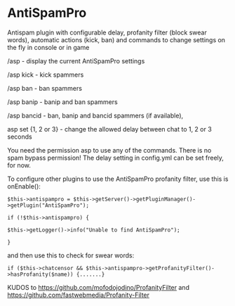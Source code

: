 # AntiSpamPro

Antispam plugin with configurable delay, profanity filter (block swear words), automatic actions (kick, ban) and commands to change settings on the fly in console or in game

/asp - display the current AntiSpamPro settings

/asp kick - kick spammers

/asp ban - ban spammers

/asp banip - banip and ban spammers

/asp bancid - ban, banip and bancid spammers (if available), 
 
asp set {1, 2 or 3} - change the allowed delay between chat to 1, 2 or 3 seconds


You need the permission asp to use any of the commands. There is no spam bypass permission!
The delay setting in config.yml can be set freely, for now.

To configure other plugins to use the AntiSpamPro profanity filter, use this is onEnable():

`$this->antispampro = $this->getServer()->getPluginManager()->getPlugin("AntiSpamPro");`

`if (!$this->antispampro) {`

`$this->getLogger()->info("Unable to find AntiSpamPro");`

`}`


and then use this to check for swear words:


`if ($this->chatcensor && $this->antispampro->getProfanityFilter()->hasProfanity($name)) {.......}`



KUDOS to
https://github.com/mofodojodino/ProfanityFilter
and
https://github.com/fastwebmedia/Profanity-Filter
